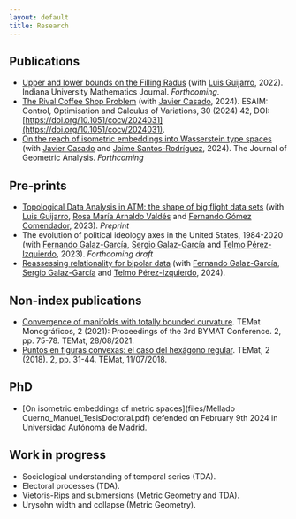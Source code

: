```yaml
---
layout: default
title: Research
---
```


## Publications
* [Upper and lower bounds on the Filling Radus](https://arxiv.org/pdf/2206.08032.pdf) (with [Luis Guijarro](https://matematicas.uam.es/~luis.guijarro/), 2022). Indiana University Mathematics Journal. *Forthcoming*.
* [The Rival Coffee Shop Problem](https://www.esaim-cocv.org/articles/cocv/abs/2024/01/cocv230213/cocv230213.html) (with [Javier Casado](https://javiercasadoa.github.io/personalpage/), 2024). ESAIM: Control, Optimisation and Calculus of Variations, 30 (2024) 42, DOI: [https://doi.org/10.1051/cocv/2024031](https://doi.org/10.1051/cocv/2024031).
* [On the reach of isometric embeddings into Wasserstein type spaces](https://arxiv.org/abs/2307.01051) (with [Javier Casado](https://javiercasadoa.github.io/personalpage/) and [Jaime Santos-Rodríguez](http://jaime-santos.github.io/math/), 2024). The Journal of Geometric Analysis. *Forthcoming*
 

## Pre-prints
* [Topological Data Analysis in ATM: the shape of big flight data sets](https://arxiv.org/abs/2304.08906) (with [Luis Guijarro](https://matematicas.uam.es/~luis.guijarro/), [Rosa María Arnaldo Valdés](https://www.upm.es/observatorio/vi/index.jsp?pageac=investigador.jsp&idInvestigador=7789) and [Fernando Gómez Comendador](https://www.upm.es/observatorio/vi/index.jsp?pageac=investigador.jsp&idInvestigador=5340), 2023). *Preprint*
* The evolution of political ideology axes  in the United States, 1984-2020 (with [Fernando Galaz-García](https://www.durham.ac.uk/staff/fernando-galaz-garcia/), [Sergio Galaz-García](https://sergiogalazgarcia.com/) and [Telmo Pérez-Izquierdo](https://telmoperiz.github.io), 2023). *Forthcoming draft*
* [Reassessing relationality for bipolar data](https://arxiv.org/html/2404.17042v1) (with [Fernando Galaz-García](https://www.durham.ac.uk/staff/fernando-galaz-garcia/), [Sergio Galaz-García](https://sergiogalazgarcia.com/) and [Telmo Pérez-Izquierdo](https://telmoperiz.github.io), 2024).
   

## Non-index publications
* [Convergence of manifolds with totally bounded curvature](https://temat.es/monograficos/article/view/vol2-p75). TEMat Monográficos, 2 (2021): Proceedings of the 3rd BYMAT Conference. 2, pp. 75-78. TEMat, 28/08/2021.
* [Puntos en figuras convexas: el caso del hexágono regular](https://temat.es/articulo/2018-p31). TEMat, 2 (2018). 2, pp. 31-44. TEMat, 11/07/2018.

## PhD
* [On isometric embeddings of metric spaces](files/Mellado Cuerno_Manuel_TesisDoctoral.pdf) defended on February 9th 2024 in Universidad Autónoma de Madrid.


## Work in progress
* Sociological understanding of temporal series (TDA).
* Electoral processes (TDA).
* Vietoris-Rips and submersions (Metric Geometry and TDA).
* Urysohn width and collapse (Metric Geometry).
